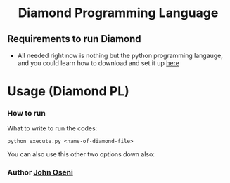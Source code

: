 <div align="center">
 <h1> Diamond Programming Language </h1>
 </div>

## Requirements to run Diamond 

- All needed right now is nothing but the python programming langauge, and you could learn how to download and set it up [here](https://medium.com/co-learning-lounge/how-to-download-install-python-on-windows-2021-44a707994013)

# Usage (Diamond PL)

### How to run
What to write to run the codes:

```shell
python execute.py <name-of-diamond-file>
```
You can also use this other two options down also:


 <div>
     <h3>  Author  <a href="https://linktr.ee/johnoseni">John Oseni</a> </h3>
 </div>